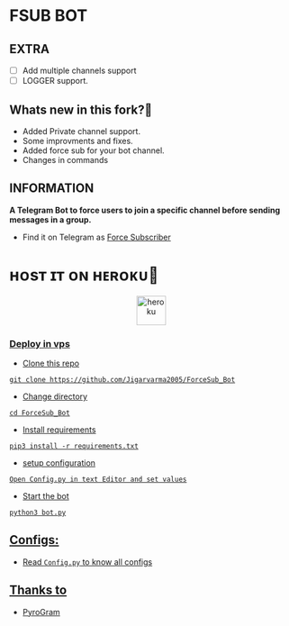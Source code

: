 # FSUB BOT

## EXTRA
- [ ] Add multiple channels support
- [ ] LOGGER support.

## Whats new in this fork?🤔
- Added Private channel support.
- Some improvments and fixes.
- Added force sub for your bot channel.
- Changes in commands

## INFORMATION
**A Telegram Bot to force users to join a specific channel before sending messages in a group.**
- Find it on Telegram as [Force Subscriber](https://t.me/FSub_Bot)


# ʜᴏsᴛ ɪᴛ ᴏɴ ʜᴇʀᴏᴋᴜ🚀
<p align="center"><a href="https://heroku.com/deploy?template=https://github.com/TeamDeeCode/ForceSub-Bot"><img align="center" alt="heroku" width="52px" src="https://www.nicepng.com/png/full/223-2233246_heroku-logo-salesforce-heroku.png"></p>
 


### Deploy in vps
- Clone this repo
```
git clone https://github.com/Jigarvarma2005/ForceSub_Bot
```
- Change directory
```
cd ForceSub_Bot
```
- Install requirements
```
pip3 install -r requirements.txt
```
- setup configuration
```
Open Config.py in text Editor and set values
```
- Start the bot
```
python3 bot.py
```
## Configs:
- Read `Config.py` to know all configs

## Thanks to
- [PyroGram](https://PyroGram.org)
